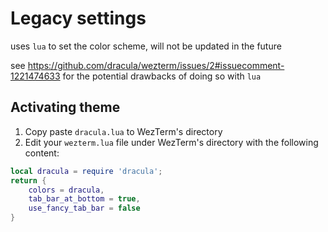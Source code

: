 # Legacy settings

uses `lua` to set the color scheme, will not be updated in the future

see https://github.com/dracula/wezterm/issues/2#issuecomment-1221474633 for the potential drawbacks of doing so with `lua`

## Activating theme

1. Copy paste `dracula.lua` to WezTerm's directory
2. Edit your `wezterm.lua` file under WezTerm's directory with the following content:

```lua
local dracula = require 'dracula';
return {
    colors = dracula,
    tab_bar_at_bottom = true,
    use_fancy_tab_bar = false
}
```
